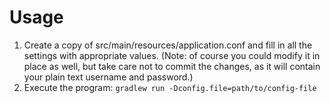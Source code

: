 # Usage

1. Create a copy of src/main/resources/application.conf and fill in all the settings with appropriate values.
   (Note: of course you could modify it in place as well, but take care not to commit the changes, as it will contain
   your plain text username and password.)
2. Execute the program:
   `gradlew run -Dconfig.file=path/to/config-file`